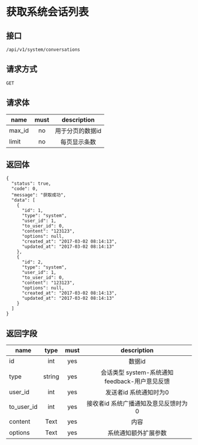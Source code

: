 # 获取系统会话列表

## 接口
```
/api/v1/system/conversations
```

## 请求方式
```
GET
```

## 请求体
| name     | must     | description |
|----------|:--------:|:--------:|
|max_id    | no       | 用于分页的数据id |
|limit     | no       | 每页显示条数 |

## 返回体
```
{
  "status": true,
  "code": 0,
  "message": "获取成功",
  "data": [
    {
      "id": 1,
      "type": "system",
      "user_id": 1,
      "to_user_id": 0,
      "content": "123123",
      "options": null,
      "created_at": "2017-03-02 08:14:13",
      "updated_at": "2017-03-02 08:14:13"
    },
    {
      "id": 2,
      "type": "system",
      "user_id": 1,
      "to_user_id": 0,
      "content": "123123",
      "options": null,
      "created_at": "2017-03-02 08:14:13",
      "updated_at": "2017-03-02 08:14:13"
    }
  ]
}
```

## 返回字段
|name       | type     | must     | description |
|-----------|:--------:|:--------:|:-----------:|
|id         | int	     | yes		| 数据id      |
|type       | string	 | yes		| 会话类型 system-系统通知  feedback-用户意见反馈 |
|user_id    | int	     | yes		| 发送者id   系统通知时为0 |
|to_user_id | int	     | yes      | 接收者id    系统广播通知及意见反馈时为0  |
|content    | Text	     | yes		| 内容      |
|options    | Text	     | yes		| 系统通知额外扩展参数      |


